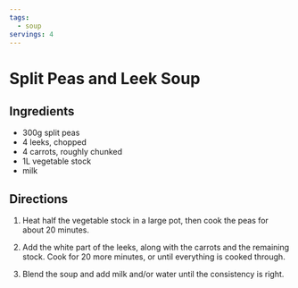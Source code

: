 ```yaml
---
tags:
  - soup
servings: 4
---
```


# Split Peas and Leek Soup

## Ingredients

- 300g split peas
- 4 leeks, chopped
- 4 carrots, roughly chunked
- 1L vegetable stock
- milk

## Directions

1. Heat half the vegetable stock in a large pot, then cook the peas for about 20 minutes.

2. Add the white part of the leeks, along with the carrots and the remaining stock. Cook for 20 more minutes, or until everything is cooked through.

3. Blend the soup and add milk and/or water until the consistency is right.
